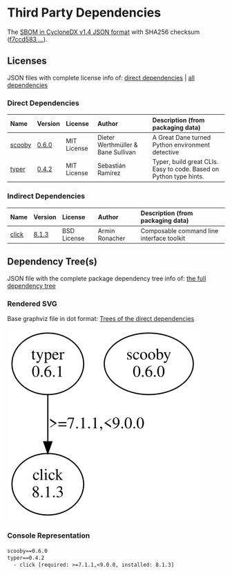 # Third Party Dependencies

<!--[[[fill sbom_sha256()]]]-->
The [SBOM in CycloneDX v1.4 JSON format](https://github.com/sthagen/pilli/blob/default/sbom.json) with SHA256 checksum ([f7ccd583 ...](https://raw.githubusercontent.com/sthagen/pilli/default/sbom.json.sha256 "sha256:f7ccd5834b5b552ce7c571f986c576ae3fd6670435517aed704a570824641889")).
<!--[[[end]]] (checksum: 90f9f42c818e3eeb04d4833d255c9261)-->
## Licenses 

JSON files with complete license info of: [direct dependencies](direct-dependency-licenses.json) | [all dependencies](all-dependency-licenses.json)

### Direct Dependencies

<!--[[[fill direct_dependencies_table()]]]-->
| Name                                             | Version                                         | License     | Author                             | Description (from packaging data)                                  |
|:-------------------------------------------------|:------------------------------------------------|:------------|:-----------------------------------|:-------------------------------------------------------------------|
| [scooby](https://github.com/banesullivan/scooby) | [0.6.0](https://pypi.org/project/scooby/0.6.0/) | MIT License | Dieter Werthmüller & Bane Sullivan | A Great Dane turned Python environment detective                   |
| [typer](https://github.com/tiangolo/typer)       | [0.4.2](https://pypi.org/project/typer/0.4.2/)  | MIT License | Sebastián Ramírez                  | Typer, build great CLIs. Easy to code. Based on Python type hints. |
<!--[[[end]]] (checksum: 0c65629131b0cda5fc4562beaa2cc72c)-->

### Indirect Dependencies

<!--[[[fill indirect_dependencies_table()]]]-->
| Name                                          | Version                                        | License     | Author         | Description (from packaging data)         |
|:----------------------------------------------|:-----------------------------------------------|:------------|:---------------|:------------------------------------------|
| [click](https://palletsprojects.com/p/click/) | [8.1.3](https://pypi.org/project/click/8.1.3/) | BSD License | Armin Ronacher | Composable command line interface toolkit |
<!--[[[end]]] (checksum: dc3a866a7aa3332404bde3da87727cb9)-->

## Dependency Tree(s)

JSON file with the complete package dependency tree info of: [the full dependency tree](package-dependency-tree.json)

### Rendered SVG

Base graphviz file in dot format: [Trees of the direct dependencies](package-dependency-tree.dot.txt)

<img src="https://raw.githubusercontent.com/sthagen/pilli/default/docs/third-party/package-dependency-tree.svg" alt="Trees of the direct dependencies" title="Trees of the direct dependencies"/>

### Console Representation

<!--[[[fill dependency_tree_console_text()]]]-->
````console
scooby==0.6.0
typer==0.4.2
  - click [required: >=7.1.1,<9.0.0, installed: 8.1.3]
````
<!--[[[end]]] (checksum: 080552ed1697f3c164b61b186558a345)-->
